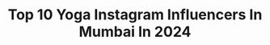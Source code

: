 ---
title: Top 10 Yoga Instagram Influencers In Mumbai In 2024
description: >-
  Find top yoga Instagram influencers in Mumbai in 2024. Most popular hashtags: #yoga #mumbai #instagram #trending.
platform: Instagram
hits: 126
text_top: See the best Instagram profiles on inBeat.
text_bottom: inBeat holds 126 Instagram influencers like this in Mumbai, India for you to pitch.
profiles:
  - username: "anshukayoga"
    fullname: >-
      ANSHUKA YOGA
    bio: >-
      Celebrity Yoga & Holistic Wellness Expert Pre/Post🤰| Corporates | Retreats | TeacherTraining 📍Bandra W / Online 📧 info@anshukayoga.com To SIGN UP ⬇️
    location: "India"
    followers: 461641
    engagement: 342
    commentsToLikes: 0.031924
    id: ck14jnb8xl7q30i191u4iu3v1
    verified: true
    hashtags: "#yogamumbai, #yogapractice, #yogagirl, #anshukayogawellness"
  - username: "bappa____maza"
    fullname: >-
      Ganpati Bappa Morya
    bio: >-
      ।।ॐ वक्रतुण्ड महाकाय सूर्य कोटि समप्रभ: निर्विघ्नं कुरू मे देव, सर्व कार्येषु सर्वदा ।। 🙏💛 Add us in favourites to watch latest #reels 😍
    location: "India"
    followers: 108763
    engagement: 300
    commentsToLikes: 0.009306
    id: ck8t5jxeaacq10j78qnhb42gt
    verified: false
    hashtags: "#marathicomedy, #maharashtradesha, #ganpati, #marathiculture"
  - username: "nishthabijlani"
    fullname: >-
      Nishtha Bijlani (निष्ठा)| Yoga
    bio: >-
      🧘🏻‍♀️Making yoga simple & accessible ⛺️Wellness Retreats & Workshops 🌻Yoga Teacher & Trainer @nikewellcollective 📍Mumbai
    location: "India"
    followers: 57019
    engagement: 115
    commentsToLikes: 0.052103
    id: ck14lrnhdw5i50i19ekvm6bhh
    verified: false
    hashtags: "#yogastudent, #throwback, #yoga, #breathe"
  - username: "santoshishetty"
    fullname: >-
      Santoshi Shetty
    bio: >-
      love - fashion - dance - vinyasa 🥑 plant-based co-founder @gardensofsanti 🌿 creative director @yamayoga_active 🐍 work : ✎ santoshi@thestyledge.com
    location: "India"
    followers: 724938
    engagement: 35
    commentsToLikes: 0.016599
    id: ck0tzem7tq2q40i19xeamepro
    verified: true
    hashtags: "#yamayoga, #vinyasa, #yama, #gardensofsanti"
  - username: "nishankguptaaa"
    fullname: >-
      👑 Nishank Gupta 👑
    bio: >-
      NEVER GIVE UP ✌ DM for paid promotion and collaboration 👇👇 📩Manged By : @zindagi.ki.sacchaai
    location: "India"
    followers: 8092
    engagement: 578
    commentsToLikes: 0.170968
    id: ckap20rarwvui0i782f91fncj
    verified: false
    hashtags: "#potraitphotography, #trending, #photography, #beautiful"
  - username: "rakul.preet143"
    fullname: >-
      Rakul Preet 💙
    bio: >-
      This is the Fan Club of Tollywood Star Rakul Preet Singh On insta.Follow us for Exclusive News,pic & Videos About Rakulpreet YouTube 👇
    location: "India"
    followers: 847338
    engagement: 108
    commentsToLikes: 0.002647
    id: ck5bwoe88m3d40i11ytygrn7s
    verified: false
    hashtags: "#hyderabad, #saipallavi, #samanthaakkineni, #repost"
  - username: "vaibhav.tatwawaadi"
    fullname: >-
      VAIBHAV TATWAWADI
    bio: >-
      Actor / Engineer 📧 contactvaibhavt@gmail.com
    location: "India"
    followers: 527034
    engagement: 377
    commentsToLikes: 0.005703
    id: ckaouhup50c6h0i78bvm94jph
    verified: true
    hashtags: "#vaibhavtatwawadi, #commando, #poetry, #vtofficial"
  - username: "moryamajha"
    fullname: >-
      Morya Majha | INDIA
    bio: >-
      ● Official INSTAGRAM Page ● Mumbai, Maharashtra & India's Favourite #Ganpati Page . ◆ Use Hashtag - #Moryamajha ◆ Dm for Promotions / Collaborations
    location: "India"
    followers: 27796
    engagement: 350
    commentsToLikes: 0.013170
    id: ck14j2t2gicdu0i198h80mtxh
    verified: false
    hashtags: "#ganesha, #ganeshutsav2020, #mumbaibizarre, #panjim"
  - username: "virendersehwag"
    fullname: >-
      Virender Sehwag
    bio: >-
      Proud Bhartiya ! For commercial queries call my manager @amritanshugupta on 9873690935
    location: "India"
    followers: 8075417
    engagement: 444
    commentsToLikes: 0.006090
    id: ck15r4p8e64yk0i19g4c7r4zt
    verified: true
    hashtags: "#cricketreels, #cwc23, #uttarakhand, #cricket"
  - username: "dhruvijani_24"
    fullname: >-
      Dhruvi Jani
    bio: >-
      ✨Dreamy 🌌🎭. ACTOR || INFLUENCER ✨ 🔹️Lifestyle 🔹️Travel 🔹️Fashion 🔹️Dance
    location: "India"
    followers: 34076
    engagement: 94
    commentsToLikes: 0.037175
    id: ck0vy7ylz2o140i19t0ler5py
    verified: false
    hashtags: "#nature, #reels, #rains, #roadtrip"
---